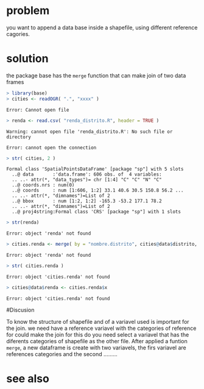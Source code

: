 

# problem
you want to append a data base inside a shapefile, using different reference cagories.

# solution 
the package base has the ``merge`` function that can make join of two data frames 


```r
> library(base)
> cities <- readOGR( ".", "xxxx" )
```

```
Error: Cannot open file
```

```r
> renda <- read.csv( "renda_distrito.R", header = TRUE )
```

```
Warning: cannot open file 'renda_distrito.R': No such file or directory
```

```
Error: cannot open the connection
```

```r
> str( cities, 2 )
```

```
Formal class 'SpatialPointsDataFrame' [package "sp"] with 5 slots
  ..@ data       :'data.frame':	606 obs. of  4 variables:
  .. ..- attr(*, "data_types")= chr [1:4] "C" "C" "N" "C"
  ..@ coords.nrs : num(0) 
  ..@ coords     : num [1:606, 1:2] 33.1 40.6 30.5 150.8 56.2 ...
  .. ..- attr(*, "dimnames")=List of 2
  ..@ bbox       : num [1:2, 1:2] -165.3 -53.2 177.1 78.2
  .. ..- attr(*, "dimnames")=List of 2
  ..@ proj4string:Formal class 'CRS' [package "sp"] with 1 slots
```

```r
> str(renda)
```

```
Error: object 'renda' not found
```

```r
> cities.renda <- merge( by = "nombre.distrito", cities@data$distrito, renda )
```

```
Error: object 'renda' not found
```

```r
> str( cities.renda )
```

```
Error: object 'cities.renda' not found
```

```r
> cities@data$renda <- cities.renda$x
```

```
Error: object 'cities.renda' not found
```

#Discusion 

To know the structure of shapefile and of a variavel used is important for the join. we need have a reference variavel with the categories of reference for could make the join for this do you need select a variavel that has the diferents categories of shapefile as the other file. After applied a funtion ``merge``, a new dataframe is create with two variavels, the firs variavel are references categories and the second .........

# see also















